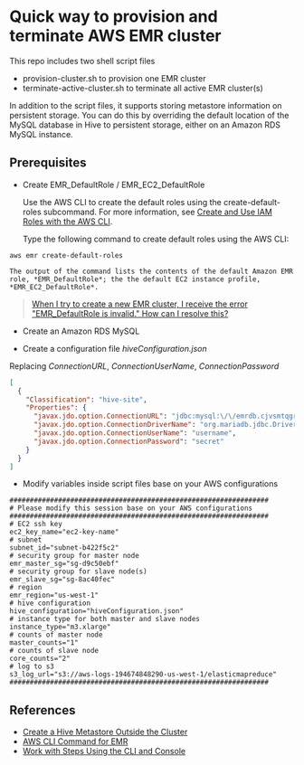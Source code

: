 # Quick way to provision and terminate AWS EMR cluster

This repo includes two shell script files

* provision-cluster.sh to provision one EMR cluster
* terminate-active-cluster.sh to terminate all active EMR cluster(s)

In addition to the script files, it supports storing metastore information on persistent storage. You can do this by overriding the default location of the MySQL database in Hive to persistent storage, either on an Amazon RDS MySQL instance.

## Prerequisites

* Create EMR_DefaultRole / EMR_EC2_DefaultRole

    Use the AWS CLI to create the default roles using the create-default-roles subcommand. For more information, see [Create and Use IAM Roles with the AWS CLI](http://docs.aws.amazon.com/emr/latest/ManagementGuide/emr-iam-roles-creatingroles.html#emr-iam-roles-createdefaultwithcli).

    Type the following command to create default roles using the AWS CLI:

```aws emr create-default-roles ```

    The output of the command lists the contents of the default Amazon EMR role, *EMR_DefaultRole*; the the default EC2 instance profile, *EMR_EC2_DefaultRole*.

> [When I try to create a new EMR cluster, I receive the error "EMR_DefaultRole is invalid." How can I resolve this?](https://aws.amazon.com/premiumsupport/knowledge-center/emr-default-role-invalid/)

* Create an Amazon RDS MySQL

* Create a configuration file *hiveConfiguration.json*

Replacing *ConnectionURL*, *ConnectionUserName*, *ConnectionPassword*

```json
[
  {
    "Classification": "hive-site",
    "Properties": {
      "javax.jdo.option.ConnectionURL": "jdbc:mysql:\/\/emrdb.cjvsmtqgrrcb.ap-northeast-1.rds.amazonaws.com:3306\/hive?createDatabaseIfNotExist=true",
      "javax.jdo.option.ConnectionDriverName": "org.mariadb.jdbc.Driver",
      "javax.jdo.option.ConnectionUserName": "username",
      "javax.jdo.option.ConnectionPassword": "secret"
    }
  }
]
```

* Modify variables inside script files base on your AWS configurations

```shell
################################################################
# Please modify this session base on your AWS configurations
################################################################
# EC2 ssh key
ec2_key_name="ec2-key-name"
# subnet
subnet_id="subnet-b422f5c2"
# security group for master node
emr_master_sg="sg-d9c50ebf"
# security group for slave node(s)
emr_slave_sg="sg-8ac40fec"
# region
emr_region="us-west-1"
# hive configuration
hive_configuration="hiveConfiguration.json"
# instance type for both master and slave nodes
instance_type="m3.xlarge"
# counts of master node
master_counts="1"
# counts of slave node
core_counts="2"
# log to s3
s3_log_url="s3://aws-logs-194674848290-us-west-1/elasticmapreduce"
################################################################
```

## References

* [Create a Hive Metastore Outside the Cluster](http://docs.aws.amazon.com/emr/latest/ReleaseGuide/emr-dev-create-metastore-outside.html)
* [AWS CLI Command for EMR](http://docs.aws.amazon.com/cli/latest/reference/emr/index.html)
* [Work with Steps Using the CLI and Console](http://docs.aws.amazon.com/emr/latest/ManagementGuide/emr-work-with-steps.html)
